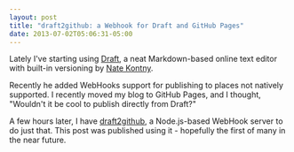 ```yaml
---
layout: post
title: "draft2github: a Webhook for Draft and GitHub Pages"
date: 2013-07-02T05:06:31-05:00
---
```


Lately I've starting using [Draft](http://draftin.com), a neat Markdown-based online text editor with built-in versioning by [Nate Kontny](https://twitter.com/natekontny).

Recently he added WebHooks support for publishing to places not natively supported. I recently moved my blog to GitHub Pages, and I thought, "Wouldn't it be cool to publish directly from Draft?"

A few hours later, I have [draft2github](https://npmjs.org/package/draft2github), a Node.js-based WebHook server to do just that. This post was published using it - hopefully the first of many in the near future.
